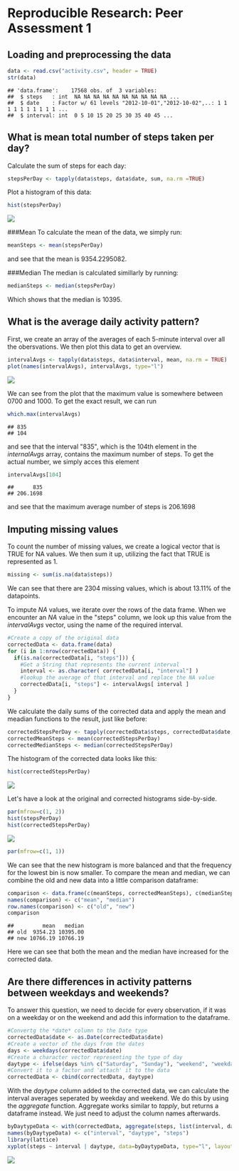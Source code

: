 # Reproducible Research: Peer Assessment 1


## Loading and preprocessing the data

```r
data <- read.csv("activity.csv", header = TRUE)
str(data)
```

```
## 'data.frame':	17568 obs. of  3 variables:
##  $ steps   : int  NA NA NA NA NA NA NA NA NA NA ...
##  $ date    : Factor w/ 61 levels "2012-10-01","2012-10-02",..: 1 1 1 1 1 1 1 1 1 1 ...
##  $ interval: int  0 5 10 15 20 25 30 35 40 45 ...
```


## What is mean total number of steps taken per day?

Calculate the sum of steps for each day:

```r
stepsPerDay <- tapply(data$steps, data$date, sum, na.rm =TRUE)
```

Plot a histogram of this data:


```r
hist(stepsPerDay)
```

![](PA1_template_files/figure-html/unnamed-chunk-3-1.png) 

###Mean
To calculate the mean of the data, we simply run:

```r
meanSteps <- mean(stepsPerDay)
```
and see that the mean is 9354.2295082.  

###Median
The median is calculated simillarly by running:

```r
medianSteps <- median(stepsPerDay)
```

Which shows that the median is 10395.

## What is the average daily activity pattern?
First, we create an array of the averages of each 5-minute interval
over all the obersvations.
We then plot this data to get an overview.


```r
intervalAvgs <- tapply(data$steps, data$interval, mean, na.rm = TRUE)
plot(names(intervalAvgs), intervalAvgs, type="l")
```

![](PA1_template_files/figure-html/unnamed-chunk-6-1.png) 

We can see from the plot that the maximum value is somewhere between 0700 and 1000.
To get the exact result, we can run


```r
which.max(intervalAvgs)
```

```
## 835 
## 104
```
and see that the interval "835", which is the 104th element in the *internalAvgs* array,
contains the maximum number of steps.
To get the actual number, we simply acces this element

```r
intervalAvgs[104]
```

```
##      835 
## 206.1698
```
and see that the maximum average number of steps is 206.1698


## Imputing missing values
To count the number of missing values, we create a logical vector that is TRUE for NA values.
We then sum it up, utilizing the fact that TRUE is represented as 1.

```r
missing <- sum(is.na(data$steps))
```
We can see that there are 2304 missing values, which is about 13.11% of the datapoints.

To impute *NA* values, we iterate over the rows of the data frame.
When we encounter an *NA* value in the "steps" column, we look up this value
from the *intervalAvgs* vector, using the name of the required interval.

```r
#Create a copy of the original data
correctedData <- data.frame(data)
for (i in 1:nrow(correctedData)) {
  if(is.na(correctedData[i, "steps"])) {
    #Get a String that represents the current interval
    interval <- as.character( correctedData[i, "interval"] )
    #lookup the average of that interval and replace the NA value 
    correctedData[i, "steps"] <- intervalAvgs[ interval ]
  }
}
```

We calculate the daily sums of the corrected data and apply the mean and meadian functions to
the result, just like before:

```r
correctedStepsPerDay <- tapply(correctedData$steps, correctedData$date, sum, na.rm = TRUE)
correctedMeanSteps <- mean(correctedStepsPerDay)
correctedMedianSteps <- median(correctedStepsPerDay) 
```

The histogram of the corrected data looks like this:

```r
hist(correctedStepsPerDay)
```

![](PA1_template_files/figure-html/unnamed-chunk-12-1.png) 

Let's have a look at the original and corrected histograms side-by-side.

```r
par(mfrow=c(1, 2))
hist(stepsPerDay)
hist(correctedStepsPerDay)
```

![](PA1_template_files/figure-html/unnamed-chunk-13-1.png) 

```r
par(mfrow=c(1, 1))
```

We can see that the new histogram is more balanced and that the frequency for the lowest bin
is now smaller. To compare the mean and median, we can combine the old and new data into a little comparison dataframe:

```r
comparison <- data.frame(c(meanSteps, correctedMeanSteps), c(medianSteps, correctedMedianSteps))
names(comparison) <- c("mean", "median")
row.names(comparison) <- c("old", "new")
comparison
```

```
##         mean   median
## old  9354.23 10395.00
## new 10766.19 10766.19
```

Here we can see that both the mean and the median have increased for the corrected data.

## Are there differences in activity patterns between weekdays and weekends?
To answer this question, we need to decide for every observation,
if it was on a weekday or on the weekend and add this information to the dataframe.


```r
#Convertg the *date* column to the Date type
correctedData$date <- as.Date(correctedData$date)
#Create a vector of the days from the dates
days <- weekdays(correctedData$date)
#Create a character vector representing the type of day
daytype <- ifelse(days %in% c("Saturday", "Sunday"), "weekend", "weekday")
#Convert it to a factor and 'attach' it to the data
correctedData <- cbind(correctedData, daytype)
```

With the *daytype* column added to the corrected data,
we can calculate the interval averages seperated by weekday and weekend.
We do this by using the *aggregate* function.
Aggregate works similar to *tapply*, but returns a dataframe instead.
We just need to adjust the column names afterwards.


```r
byDaytypeData <- with(correctedData, aggregate(steps, list(interval, daytype), mean) )
names(byDaytypeData) <- c("interval", "daytype", "steps")
library(lattice)
xyplot(steps ~ interval | daytype, data=byDaytypeData, type="l", layout=c(1,2))
```

![](PA1_template_files/figure-html/unnamed-chunk-16-1.png) 











